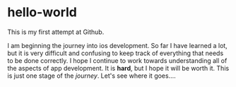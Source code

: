 # hello-world
This is my first attempt at Github.  

I am beginning the journey into ios development.  So far I have learned a lot, but it is very difficult and confusing to keep track of everything that needs to be done correctly.  I hope I continue to work towards understanding all of the aspects of app development.  It is **hard**, but I hope it will be worth it.  This is just one stage of the *journey*.  Let's see where it goes....
